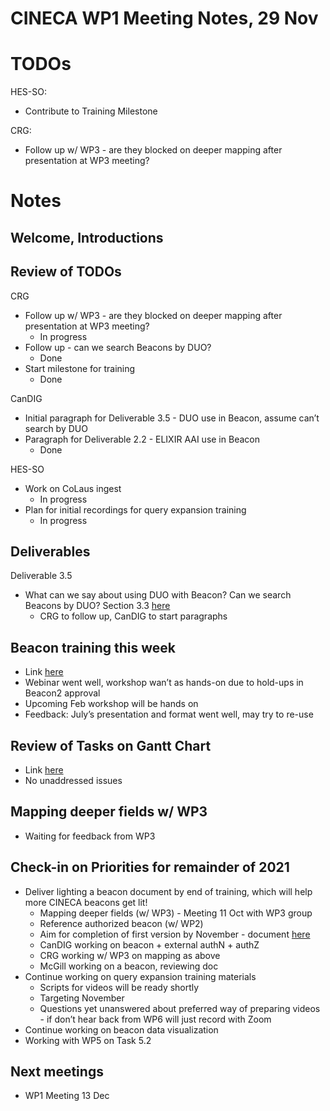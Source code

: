 # CINECA WP1 Meeting Notes, 29 Nov

# TODOs

HES-SO:

- Contribute to Training Milestone

CRG:

- Follow up w/ WP3 - are they blocked on deeper mapping after presentation at WP3 meeting?

# Notes

## Welcome, Introductions

## Review of TODOs

CRG

- Follow up w/ WP3 - are they blocked on deeper mapping after presentation at WP3 meeting?
    - In progress
- Follow up - can we search Beacons by DUO?
    - Done
- Start milestone for training
    - Done

CanDIG

- Initial paragraph for Deliverable 3.5 - DUO use in Beacon, assume can’t search by DUO
- Paragraph for Deliverable 2.2 - ELIXIR AAI use in Beacon
    - Done

HES-SO

- Work on CoLaus ingest 
    - In progress
- Plan for initial recordings for query expansion training
    - In progress

## Deliverables

Deliverable 3.5 

- What can we say about using DUO with Beacon?  Can we search Beacons by DUO?  Section 3.3 [here](https://docs.google.com/document/d/1VqsPLPv0WQXLYzjbTPGsFt5qmFlWKQZx6geAZ9TvqGY/edit?usp=sharing)
    - CRG to follow up, CanDIG to start paragraphs

## Beacon training this week

- Link [here](https://docs.google.com/spreadsheets/d/1dyPduywYRy_WR52vjDneHRPyq_JdRArngFeReQktnsY/edit?usp=sharing)
- Webinar went well, workshop wan’t as hands-on due to hold-ups in Beacon2 approval
- Upcoming Feb workshop will be hands on
- Feedback: July’s presentation and format went well, may try to re-use

## Review of Tasks on Gantt Chart

- Link [here](https://docs.google.com/spreadsheets/d/1dyPduywYRy_WR52vjDneHRPyq_JdRArngFeReQktnsY/edit?usp=sharing)
- No unaddressed issues

## Mapping deeper fields w/ WP3

- Waiting for feedback from WP3

## Check-in on Priorities for remainder of 2021

- Deliver lighting a beacon document by end of training, which will help more CINECA beacons get lit!
    - Mapping deeper fields (w/ WP3) - Meeting 11 Oct with WP3 group
    - Reference authorized beacon (w/ WP2)
    - Aim for completion of first version by November - document [here](https://docs.google.com/document/d/1nnZac4z6FiiiHSW5GXyMd-yOydqLU6aXEsEZ0ikz5nA/edit?usp=sharing)
    - CanDIG working on beacon + external authN + authZ
    - CRG working w/ WP3 on mapping as above
    - McGill working on a beacon, reviewing doc
- Continue working on query expansion training materials
    - Scripts for videos will be ready shortly
    - Targeting November
    - Questions yet unanswered about preferred way of preparing videos - if don’t hear back from WP6 will just record with Zoom
- Continue working on beacon data visualization
- Working with WP5 on Task 5.2 


## Next meetings

- WP1 Meeting 13 Dec
